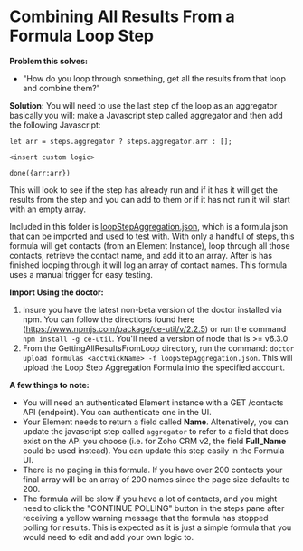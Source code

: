 # Combining All Results From a Formula Loop Step
**Problem this solves:**
* "How do you loop through something, get all the results from that loop and combine them?"

**Solution:**
You will need to use the last step of the loop as an aggregator
basically you will:
make a Javascript step called aggregator and then add the following Javascript:

  ```
  let arr = steps.aggregator ? steps.aggregator.arr : [];

  <insert custom logic>

  done({arr:arr})
  ```

This will look to see if the step has already run and if it has it will get the results from the step and you can add to them or if it has not run it will start with an empty array.

Included in this folder is [loopStepAggregation.json](loopStepAggregation.json), which is a formula json that can be imported and used to test with. With only a handful of steps, this formula will get contacts (from an Element Instance), loop through all those contacts, retrieve the contact name, and add it to an array. After is has finished looping through it will log an array of contact names. This formula uses a manual trigger for easy testing.

**Import Using the doctor:**
1. Insure you have the latest non-beta version of the doctor installed via npm. You can follow the directions found here (https://www.npmjs.com/package/ce-util/v/2.2.5) or run the command `npm install -g ce-util`. You'll need a version of node that is >= v6.3.0
2. From the GettingAllResultsFromLoop directory, run the command: `doctor upload formulas <acctNickName> -f loopStepAggregation.json`. This will upload the Loop Step Aggregation Formula into the specified account.

**A few things to note:**
* You will need an authenticated Element instance with a GET /contacts API (endpoint). You can authenticate one in the UI.
* Your Element needs to return a field called **Name**. Altenatively, you can update the javascript step called `aggregator` to refer to a field that does exist on the API you choose (i.e. for Zoho CRM v2, the field **Full_Name** could be used instead). You can update this step easily in the Formula UI.
* There is no paging in this formula. If you have over 200 contacts your final array will be an array of 200 names since the page size defaults to 200.
* The formula will be slow if you have a lot of contacts, and you might need to click the "CONTINUE POLLING" button in the steps pane after receiving a yellow warning message that the formula has stopped polling for results. This is expected as it is just a simple formula that you would need to edit and add your own logic to.
